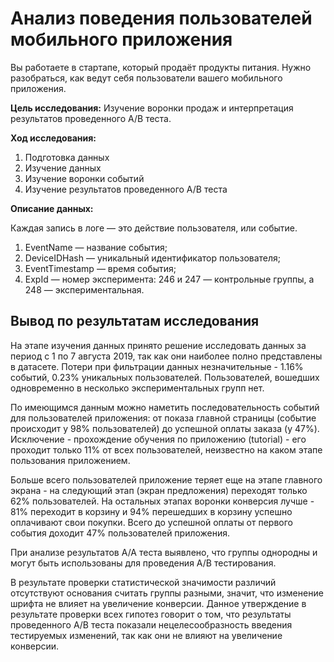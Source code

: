 # Анализ поведения пользователей мобильного приложения

Вы работаете в стартапе, который продаёт продукты питания. Нужно разобраться, как ведут себя пользователи вашего мобильного приложения. 

**Цель исследования:**
Изучение воронки продаж и интерпретация результатов проведенного А/В теста.

**Ход исследования:**
1) Подготовка данных
2) Изучение данных
3) Изучение воронки событий
4) Изучение результатов проведенного А/В теста

**Описание данных:**

Каждая запись в логе — это действие пользователя, или событие. 
1) EventName — название события;
2) DeviceIDHash — уникальный идентификатор пользователя;
3) EventTimestamp — время события;
4) ExpId — номер эксперимента: 246 и 247 — контрольные группы, а 248 — экспериментальная.


## Вывод по результатам исследования

  На этапе изучения данных принято решение исследовать данных за период с 1 по 7 августа 2019, так как они наиболее полно представлены в датасете. Потери при фильтрации данных незначительные - 1.16% событий, 0.23% уникальных пользователей. Пользователей, вошедших одновременно в несколько экспериментальных групп нет. 

  По имеющимся данным можно наметить последовательность событий для пользователей приложения: от показа главной страницы (событие происходит у 98% пользователей) до успешной оплаты заказа (у 47%). Исключение  - прохождение обучения по приложению (tutorial) - его проходит только 11% от всех пользователей, неизвестно на каком этапе пользования приложением.

  Больше всего пользователей приложение теряет еще на этапе главного экрана - на следующий этап (экран предложения) переходят только 62% пользователей. На остальных этапах воронки конверсия лучше - 81% переходит в корзину и 94% перешедших в корзину успешно оплачивают свои покупки. Всего до успешной оплаты от первого события доходит 47% пользователей приложения.

  При анализе результатов А/А теста выявлено, что группы однородны и могут быть использованы для проведения А/В тестирования.

  В результате проверки  статистической значимости различий отсутствуют основания считать группы разными, значит, что изменение шрифта не влияет на увеличение конверсии. Данное утверждение в результате проверки всех гипотез говорит о том, что результаты проведенного А/В теста показали нецелесообразность введения тестируемых изменений, так как они не влияют на увеличение конверсии.
